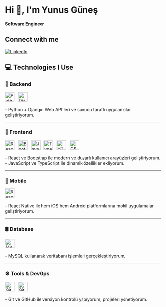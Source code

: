 # Hi 👋, I'm Yunus Güneş

**Software Engineer**

## Connect with me
[![LinkedIn](https://img.shields.io/badge/-LinkedIn-0077B5?style=flat&logo=linkedin&logoColor=white)](www.linkedin.com/in/yunusg)

## 💻 Technologies I Use

### 🧠 Backend
<p align="left">
  <img src="https://www.vectorlogo.zone/logos/python/python-icon.svg" alt="Python" width="30" height="30"/> &nbsp;
  <img src="https://www.vectorlogo.zone/logos/djangoproject/djangoproject-icon.svg" alt="Django" width="30" height="30"/> &nbsp;
</p>
- Python + Django: Web API'leri ve sunucu taraflı uygulamalar geliştiriyorum.

---

### 🎨 Frontend
<p align="left">
  <img src="https://www.vectorlogo.zone/logos/reactjs/reactjs-icon.svg" alt="React" width="30" height="30"/> &nbsp;
  <img src="https://cdn.worldvectorlogo.com/logos/bootstrap-5-1.svg" alt="Bootstrap" width="30" height="30"/> &nbsp;
  <img src="https://www.vectorlogo.zone/logos/javascript/javascript-icon.svg" alt="JavaScript" width="30" height="30"/> &nbsp;
  <img src="https://www.vectorlogo.zone/logos/typescriptlang/typescriptlang-icon.svg" alt="TypeScript" width="30" height="30"/> &nbsp;
  <img src="https://www.vectorlogo.zone/logos/w3_html5/w3_html5-icon.svg" alt="HTML" width="30" height="30"/> &nbsp;
  <img src="https://www.vectorlogo.zone/logos/w3_css/w3_css-icon.svg" alt="CSS" width="30" height="30"/> &nbsp;
</p>
- React ve Bootstrap ile modern ve duyarlı kullanıcı arayüzleri geliştiriyorum.
- JavaScript ve TypeScript ile dinamik özellikler ekliyorum.

---

### 📱 Mobile
<p align="left">
  <img src="https://reactnative.dev/img/header_logo.svg" alt="React Native" width="30" height="30"/> &nbsp;
</p>
- React Native ile hem iOS hem Android platformlarına mobil uygulamalar geliştiriyorum.

---

### 🛢️ Database
<p align="left">
  <img src="https://www.vectorlogo.zone/logos/mysql/mysql-icon.svg" alt="MySQL" width="30" height="30"/> &nbsp;
</p>
- MySQL kullanarak veritabanı işlemleri gerçekleştiriyorum.

---

### ⚙️ Tools & DevOps
<p align="left">
  <img src="https://www.vectorlogo.zone/logos/git-scm/git-scm-icon.svg" alt="Git" width="30" height="30"/> &nbsp;
  <img src="https://www.vectorlogo.zone/logos/github/github-icon.svg" alt="GitHub" width="30" height="30"/> &nbsp;
</p>
- Git ve GitHub ile versiyon kontrolü yapıyorum, projeleri yönetiyorum.

